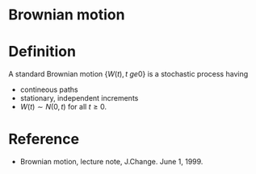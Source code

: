 

# Brownian motion

# Definition
A standard Brownian motion $\{W(t), t\ ge 0 \}$ is a stochastic process having 
- contineous paths
- stationary, independent increments  
- $W(t) \sim N(0, t)$ for all $t \ge 0$.




# Reference 
- Brownian motion, lecture note, J.Change. June 1, 1999.